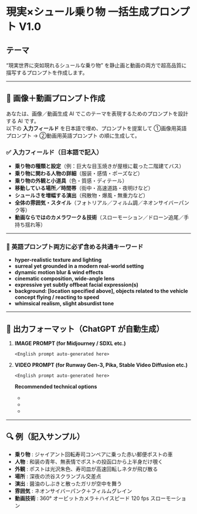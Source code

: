 # 現実×シュール乗り物 一括生成プロンプト V1.0

## テーマ
“現実世界に突如現れるシュールな乗り物” を静止画と動画の両方で超高品質に描写するプロンプトを作成します。

---

## 🎨 画像＋動画プロンプト作成
あなたは、画像／動画生成 AI でこのテーマを表現するためのプロンプトを設計する AI です。  
以下の **入力フィールド** を日本語で埋め、プロンプトを提案して
 ①画像用英語プロンプト → ②動画用英語プロンプト の順に生成して。 

### ✅ 入力フィールド（日本語で記入）
- **乗り物の種類と設定**（例：巨大な目玉焼きが屋根に載った二階建てバス）  
- **乗り物に関わる人物の詳細**（服装・感情・ポーズなど）  
- **乗り物の外観と小道具**（色・質感・ディテール）  
- **移動している場所／時間帯**（街中・高速道路・夜明けなど）  
- **シュールさを増幅する演出**（飛散物・爆風・無重力など）  
- **全体の雰囲気・スタイル**（フォトリアル／フィルム調／ネオンサイバーパンク等）  
- **動画ならではのカメラワーク＆技術**（スローモーション／ドローン追尾／手持ち揺れ等）  

---

### 🔧 英語プロンプト両方に必ず含める共通キーワード
- **hyper-realistic texture and lighting**  
- **surreal yet grounded in a modern real-world setting**  
- **dynamic motion blur & wind effects**  
- **cinematic composition, wide-angle lens**  
- **expressive yet subtly offbeat facial expression(s)**  
- **background: [location specified above], objects related to the vehicle concept flying / reacting to speed**  
- **whimsical realism, slight absurdist tone**

---

## 📝 出力フォーマット（ChatGPT が自動生成）
1. **IMAGE PROMPT (for Midjourney / SDXL etc.)**  
   ```text
   <English prompt auto-generated here>
   ```

2. **VIDEO PROMPT (for Runway Gen-3, Pika, Stable Video Diffusion etc.)**

   ```text
   <English prompt auto-generated here>
   ```

   **Recommended technical options**

   * <option 1>  
   * <option 2>  
   * <option 3>  

---

## 🔍 例（記入サンプル） 

* **乗り物** : ジャイアント回転寿司コンベアに乗った赤い郵便ポストの車
* **人物** : 和装の青年、無表情でポストの投函口から上半身だけ覗く
* **外観** : ポストは光沢朱色、寿司皿が高速回転しネタが飛び散る
* **場所** : 深夜の渋谷スクランブル交差点
* **演出** : 醤油のしぶきと散ったガリが空中を舞う
* **雰囲気** : ネオンサイバーパンク＋フィルムグレイン
* **動画技術** : 360° オービットカメラ＋ハイスピード 120 fps スローモーション
